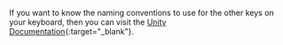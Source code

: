 If you want to know the naming conventions to use for the other keys on your keyboard, then you can visit the [Unity Documentation](https://docs.unity3d.com/Manual/class-InputManager.html){:target="_blank"}.
